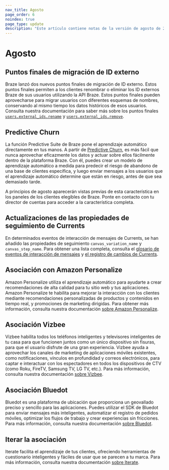 ```yaml
---
nav_title: Agosto
page_order: 6
noindex: true
page_type: update
description: "Este artículo contiene notas de la versión de agosto de 2020."
---
```

# Agosto

## Puntos finales de migración de ID externo

Braze lanzó dos nuevos puntos finales de migración de ID externo. Estos puntos finales permiten a los clientes renombrar o eliminar los ID externos Braze de sus usuarios utilizando la API Braze. Estos puntos finales pueden aprovecharse para migrar usuarios con diferentes esquemas de nombres, conservando al mismo tiempo los datos históricos de esos usuarios. Consulta nuestra documentación para saber más sobre los puntos finales [`users.external_ids.rename`]({{site.baseurl}}/api/endpoints/user_data/external_id_migration/post_external_ids_rename/) y [`users.external_ids.remove`]({{site.baseurl}}/api/endpoints/user_data/external_id_migration/post_external_ids_remove/).

## Predictive Churn

La función Predictive Suite de Braze pone el aprendizaje automático directamente en tus manos. A partir de [Predictive Churn]({{site.baseurl}}/user_guide/predictive_suite/), es más fácil que nunca aprovechar eficazmente los datos y actuar sobre ellos fácilmente dentro de la plataforma Braze. Con él, puedes crear un modelo de aprendizaje automático a medida para predecir el riesgo de abandono de una base de clientes específica, y luego enviar mensajes a los usuarios que el aprendizaje automático determine que están en riesgo, antes de que sea demasiado tarde. 

A principios de agosto aparecerán vistas previas de esta característica en los paneles de los clientes elegibles de Braze. Ponte en contacto con tu director de cuentas para acceder a la característica completa.

## Actualizaciones de las propiedades de seguimiento de Currents

En determinados eventos de interacción de mensajes de Currents, se han añadido las propiedades de seguimiento `canvas_variation_name` y `canvas_step_name`. Para obtener una lista completa, consulta el [glosario de eventos de interacción de mensajes]({{site.baseurl}}/user_guide/data_and_analytics/braze_currents/event_glossary/message_engagement_events/) y [el registro de cambios de Currents]({{site.baseurl}}/user_guide/data_and_analytics/braze_currents/).

## Asociación con Amazon Personalize

Amazon Personalize utiliza el aprendizaje automático para ayudarte a crear recomendaciones de alta calidad para tu sitio web y tus aplicaciones. Amazon Personalize te habilita para mejorar la interacción con los clientes mediante recomendaciones personalizadas de productos y contenidos en tiempo real, y promociones de marketing dirigidas. Para obtener más información, consulta nuestra documentación [sobre Amazon Personalize]({{site.baseurl}}/partners/data_augmentation/recommendation/amazon_personalize/).

## Asociación Vizbee

Vizbee habilita todos los teléfonos inteligentes y televisores inteligentes de tu casa para que funcionen juntos como un único dispositivo sin fisuras, para que el usuario disfrute de una gran experiencia. Vizbee ayuda a aprovechar los canales de marketing de aplicaciones móviles existentes, como notificaciones, vínculos en profundidad y correos electrónicos, para captar e interactuar con los espectadores en todos los dispositivos de CTV (como Roku, FireTV, Samsung TV, LG TV, etc.). Para más información, consulta nuestra documentación [sobre Vizbee]({{site.baseurl}}/partners/channel_extensions/deep_linking/vizbee_for_tv_deeplinking/). 

## Asociación Bluedot

Bluedot es una plataforma de ubicación que proporciona un geovallado preciso y sencillo para las aplicaciones. Puedes utilizar el SDK de Bluedot para enviar mensajes más inteligentes, automatizar el registro de pedidos móviles, optimizar los flujos de trabajo y crear experiencias sin fricciones. Para más información, consulta nuestra documentación [sobre Bluedot]({{site.baseurl}}/partners/data_augmentation/contextual_location/bluedot/#bluedot). 

## Iterar la asociación

Iterate facilita el aprendizaje de tus clientes, ofreciendo herramientas de cuestionario inteligentes y fáciles de usar que se parecen a tu marca. Para más información, consulta nuestra documentación [sobre Iterate]({{site.baseurl}}/partners/additional_channels/surveys/iterate/). 
